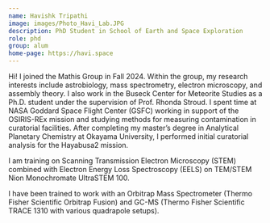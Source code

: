 ```yaml
---
name: Havishk Tripathi
image: images/Photo_Havi_Lab.JPG
description: PhD Student in School of Earth and Space Exploration
role: phd
group: alum
home-page: https://havi.space
---
```


Hi! I joined the Mathis Group in Fall 2024. Within the group, my research interests include astrobiology, mass spectrometry, electron microscopy, and assembly theory. I also work in the Buseck Center for Meteorite Studies as a Ph.D. student under the supervision of Prof. Rhonda Stroud. I spent time at NASA Goddard Space Flight Center (GSFC) working in support of the OSIRIS-REx mission and studying methods for measuring contamination in curatorial facilities. After completing my master’s degree in Analytical Planetary Chemistry at Okayama University, I performed initial curatorial analysis for the Hayabusa2 mission. 

I am training on Scanning Transmission Electron Microscopy (STEM) combined with Electron Energy Loss Spectroscopy (EELS) on TEM/STEM Nion Monochromate UltraSTEM 100.

I have been trained to work with an Orbitrap Mass Spectrometer (Thermo Fisher Scientific Orbitrap Fusion) and GC-MS (Thermo Fisher Scientific TRACE 1310 with various quadrapole setups).